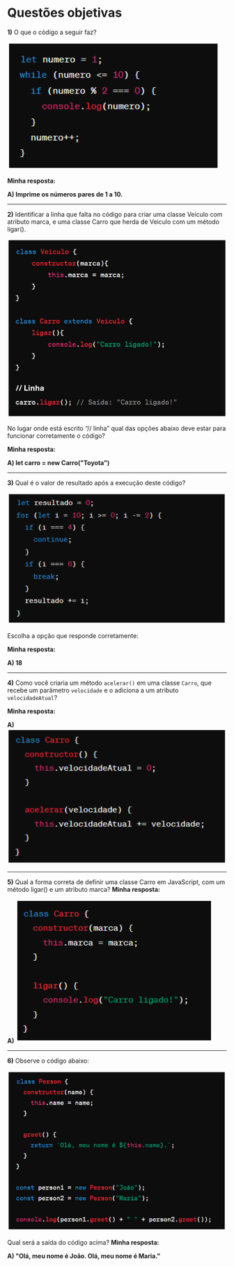 # Questões objetivas

**1)** O que o código a seguir faz?

![Uma imagem](assets/ex01.PNG)

**Minha resposta:**

**A) Imprime os números pares de 1 a 10.**


______

**2)** Identificar a linha que falta no código para criar uma classe Veiculo com atributo marca, e uma classe Carro que herda de Veiculo com um método ligar(). 

![Uma imagem](assets/ex02.PNG)

No lugar onde está escrito “// linha” qual das opções abaixo deve estar para funcionar corretamente o código?

**Minha resposta:**

**A) let carro = new Carro("Toyota")**


______

**3)** Qual é o valor de resultado após a execução deste código?

![Uma imagem](assets/ex03.PNG)

Escolha a opção que responde corretamente:

**Minha resposta:**

**A) 18**

______

**4)** Como você criaria um método `acelerar()` em uma classe `Carro`, que recebe um parâmetro `velocidade` e o adiciona a um atributo `velocidadeAtual`?

**Minha resposta:**

**A) ![Uma imagem](assets/ex04_1.PNG)**


______

**5)** Qual a forma correta de definir uma classe Carro em JavaScript, com um método ligar() e um atributo marca?
**Minha resposta:**

**A) ![Uma imagem](assets/ex05_1.PNG)**


______

**6)** Observe o código abaixo:

![Uma imagem](assets/ex06.PNG)

Qual será a saída do código acima?
**Minha resposta:**

**A) "Olá, meu nome é João. Olá, meu nome é Maria."**